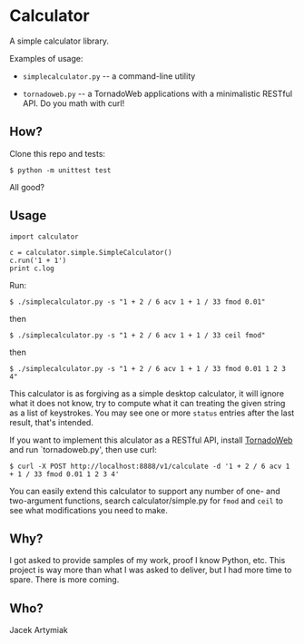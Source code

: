 Calculator
==========

A simple calculator library.

Examples of usage:

 * `simplecalculator.py` -- a command-line utility

 * `tornadoweb.py` -- a TornadoWeb applications with a minimalistic RESTful API. Do you math with curl!

How?
----

Clone this repo and tests:

    $ python -m unittest test

All good?

Usage
-----

    import calculator

    c = calculator.simple.SimpleCalculator()
    c.run('1 + 1')
    print c.log

Run:

    $ ./simplecalculator.py -s "1 + 2 / 6 acv 1 + 1 / 33 fmod 0.01"

then


    $ ./simplecalculator.py -s "1 + 2 / 6 acv 1 + 1 / 33 ceil fmod"

then


    $ ./simplecalculator.py -s "1 + 2 / 6 acv 1 + 1 / 33 fmod 0.01 1 2 3 4"

This calculator is as forgiving as a simple desktop calculator, it will ignore what it does not know, try to compute what it can treating the given string as a list of keystrokes.  You may see one or more `status` entries after the last result, that's intended.

If you want to implement this alculator as a RESTful API, install [TornadoWeb](http://tornadoweb.org 'TornadoWeb') and run `tornadoweb.py', then use curl:

    $ curl -X POST http://localhost:8888/v1/calculate -d '1 + 2 / 6 acv 1 + 1 / 33 fmod 0.01 1 2 3 4'

You can easily extend this calculator to support any number of one- and two-argument functions, search calculator/simple.py for `fmod` and `ceil` to see what modifications you need to make.

Why?
----

I got asked to provide samples of my work, proof I know Python, etc.  This project is way more than what I was asked to deliver, but I had more time to spare.  There is more coming.

Who?
----

Jacek Artymiak
